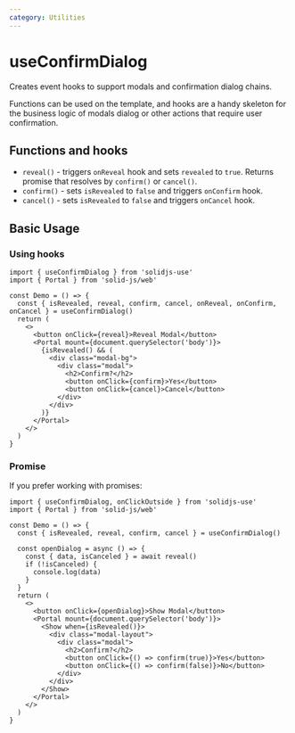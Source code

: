 ```yaml
---
category: Utilities
---
```


# useConfirmDialog

Creates event hooks to support modals and confirmation dialog chains.

Functions can be used on the template, and hooks are a handy skeleton for the business logic of modals dialog or other actions that require user confirmation.

## Functions and hooks

- `reveal()` - triggers `onReveal` hook and sets `revealed` to `true`. Returns promise that resolves by `confirm()` or `cancel()`.
- `confirm()` - sets `isRevealed` to `false` and triggers `onConfirm` hook.
- `cancel()` - sets `isRevealed` to `false` and triggers `onCancel` hook.

## Basic Usage

### Using hooks

```tsx
import { useConfirmDialog } from 'solidjs-use'
import { Portal } from 'solid-js/web'

const Demo = () => {
  const { isRevealed, reveal, confirm, cancel, onReveal, onConfirm, onCancel } = useConfirmDialog()
  return (
    <>
      <button onClick={reveal}>Reveal Modal</button>
      <Portal mount={document.querySelector('body')}>
        {isRevealed() && (
          <div class="modal-bg">
            <div class="modal">
              <h2>Confirm?</h2>
              <button onClick={confirm}>Yes</button>
              <button onClick={cancel}>Cancel</button>
            </div>
          </div>
        )}
      </Portal>
    </>
  )
}
```

### Promise

If you prefer working with promises:

```tsx
import { useConfirmDialog, onClickOutside } from 'solidjs-use'
import { Portal } from 'solid-js/web'

const Demo = () => {
  const { isRevealed, reveal, confirm, cancel } = useConfirmDialog()

  const openDialog = async () => {
    const { data, isCanceled } = await reveal()
    if (!isCanceled) {
      console.log(data)
    }
  }
  return (
    <>
      <button onClick={openDialog}>Show Modal</button>
      <Portal mount={document.querySelector('body')}>
        <Show when={isRevealed()}>
          <div class="modal-layout">
            <div class="modal">
              <h2>Confirm?</h2>
              <button onClick={() => confirm(true)}>Yes</button>
              <button onClick={() => confirm(false)}>No</button>
            </div>
          </div>
        </Show>
      </Portal>
    </>
  )
}
```
